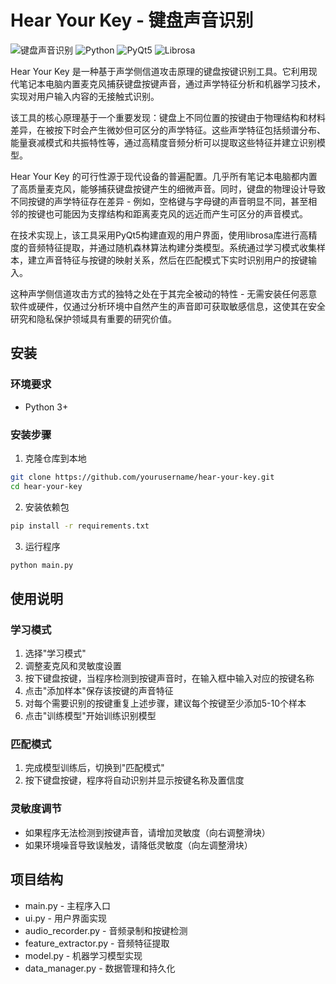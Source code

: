 # Hear Your Key - 键盘声音识别

![键盘声音识别](https://img.shields.io/badge/键盘声音识别-v1.0-blue)
![Python](https://img.shields.io/badge/Python-3.8+-green)
![PyQt5](https://img.shields.io/badge/PyQt5-5.15+-orange)
![Librosa](https://img.shields.io/badge/Librosa-0.9+-yellow)

Hear Your Key 是一种基于声学侧信道攻击原理的键盘按键识别工具。它利用现代笔记本电脑内置麦克风捕获键盘按键声音，通过声学特征分析和机器学习技术，实现对用户输入内容的无接触式识别。

该工具的核心原理基于一个重要发现：键盘上不同位置的按键由于物理结构和材料差异，在被按下时会产生微妙但可区分的声学特征。这些声学特征包括频谱分布、能量衰减模式和共振特性等，通过高精度音频分析可以提取这些特征并建立识别模型。

Hear Your Key 的可行性源于现代设备的普遍配置。几乎所有笔记本电脑都内置了高质量麦克风，能够捕获键盘按键产生的细微声音。同时，键盘的物理设计导致不同按键的声学特征存在差异 - 例如，空格键与字母键的声音明显不同，甚至相邻的按键也可能因为支撑结构和距离麦克风的远近而产生可区分的声音模式。

在技术实现上，该工具采用PyQt5构建直观的用户界面，使用librosa库进行高精度的音频特征提取，并通过随机森林算法构建分类模型。系统通过学习模式收集样本，建立声音特征与按键的映射关系，然后在匹配模式下实时识别用户的按键输入。

这种声学侧信道攻击方式的独特之处在于其完全被动的特性 - 无需安装任何恶意软件或硬件，仅通过分析环境中自然产生的声音即可获取敏感信息，这使其在安全研究和隐私保护领域具有重要的研究价值。

## 安装

### 环境要求

- Python 3+

### 安装步骤

1. 克隆仓库到本地

```bash
git clone https://github.com/yourusername/hear-your-key.git
cd hear-your-key
```

2. 安装依赖包
```bash
pip install -r requirements.txt
```

3. 运行程序
```bash
python main.py
```

## 使用说明
### 学习模式
1. 选择"学习模式"
2. 调整麦克风和灵敏度设置
3. 按下键盘按键，当程序检测到按键声音时，在输入框中输入对应的按键名称
4. 点击"添加样本"保存该按键的声音特征
5. 对每个需要识别的按键重复上述步骤，建议每个按键至少添加5-10个样本
6. 点击"训练模型"开始训练识别模型

### 匹配模式
1. 完成模型训练后，切换到"匹配模式"
2. 按下键盘按键，程序将自动识别并显示按键名称及置信度
### 灵敏度调节
- 如果程序无法检测到按键声音，请增加灵敏度（向右调整滑块）
- 如果环境噪音导致误触发，请降低灵敏度（向左调整滑块）
## 项目结构
- main.py - 主程序入口
- ui.py - 用户界面实现
- audio_recorder.py - 音频录制和按键检测
- feature_extractor.py - 音频特征提取
- model.py - 机器学习模型实现
- data_manager.py - 数据管理和持久化
